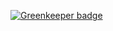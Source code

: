 

[![Greenkeeper badge](https://badges.greenkeeper.io/stableShip/mysql_with_promise.svg)](https://greenkeeper.io/)